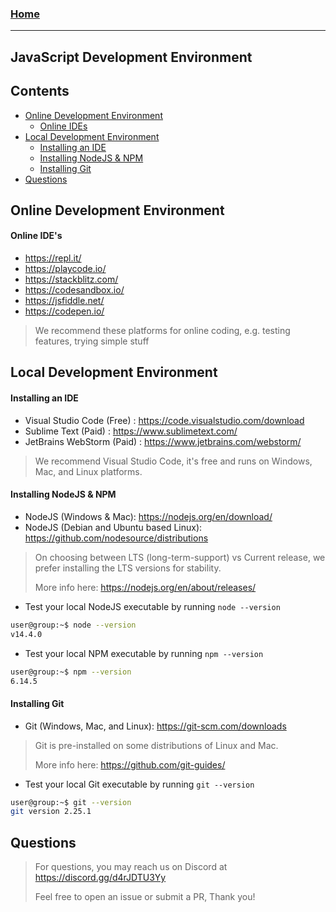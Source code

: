 
### [Home](https://pikaxyz420.github.io/guides/)

---

## JavaScript Development Environment

## Contents

- [Online Development Environment](#online-development-environment)
  - [Online IDEs](#online-ides)
- [Local Development Environment](#local-development-environment)
  - [Installing an IDE](#installing-an-ide)
  - [Installing NodeJS & NPM](#installing-nodejs--npm)
  - [Installing Git](#installing-git)
- [Questions](#questions)

## Online Development Environment

#### Online IDE's

- https://repl.it/
- https://playcode.io/
- https://stackblitz.com/
- https://codesandbox.io/
- https://jsfiddle.net/
- https://codepen.io/

> We recommend these platforms for online coding, e.g. testing features, trying simple stuff

## Local Development Environment

#### Installing an IDE

- Visual Studio Code (Free) : https://code.visualstudio.com/download
- Sublime Text (Paid) : https://www.sublimetext.com/
- JetBrains WebStorm (Paid) : https://www.jetbrains.com/webstorm/

> We recommend Visual Studio Code, it's free and runs on Windows, Mac, and Linux platforms.

#### Installing NodeJS & NPM

- NodeJS (Windows & Mac): https://nodejs.org/en/download/
- NodeJS (Debian and Ubuntu based Linux): https://github.com/nodesource/distributions

> On choosing between LTS (long-term-support) vs Current release, we prefer installing the LTS versions for stability.
>
> More info here: https://nodejs.org/en/about/releases/

- Test your local NodeJS executable by running `node --version`

```sh
user@group:~$ node --version
v14.4.0
```

- Test your local NPM executable by running `npm --version`

```sh
user@group:~$ npm --version
6.14.5
```

#### Installing Git

- Git (Windows, Mac, and Linux): https://git-scm.com/downloads

> Git is pre-installed on some distributions of Linux and Mac.
> 
> More info here: https://github.com/git-guides/

- Test your local Git executable by running `git --version`

```sh
user@group:~$ git --version
git version 2.25.1
```

## Questions

> For questions, you may reach us on Discord at https://discord.gg/d4rJDTU3Yy
>
> Feel free to open an issue or submit a PR, Thank you!
